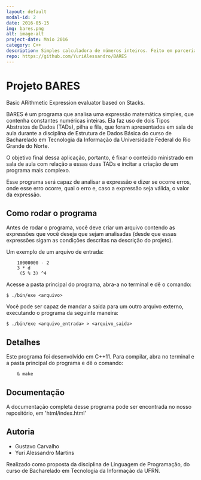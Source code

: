 ```yaml
---
layout: default
modal-id: 2
date: 2016-05-15
img: bares.png
alt: image-alt
project-date: Maio 2016
category: C++
description: Simples calculadora de números inteiros. Feito em parceria com <a href="https://github.com/GustavoAC">Gustavo Araújo</a>.
repo: https://github.com/YuriAlessandro/BARES
---
```

# Projeto BARES #
Basic ARithmetic Expression evaluator based on Stacks.

BARES é um programa que analisa uma expressão matemática simples, que contenha
constantes numéricas inteiras. Ela faz uso de dois Tipos Abstratos de Dados (TADs),
pilha e fila, que foram apresentados em sala de aula durante a disciplina de Estrutura 
de Dados Básica do curso de Bacharelado em Tecnologia da Informação da Universidade 
Federal do  Rio Grande do Norte.

O objetivo final dessa aplicação, portanto, é fixar o conteúdo ministrado em sala de aula
com relação a essas duas TADs e incitar a criação de um programa mais complexo.

Esse programa será capaz de analisar a expressão e dizer se ocorre erros, onde 
esse erro ocorre, qual o erro e, caso a expressão seja válida, o valor da expressão.


## Como rodar o programa
Antes de rodar o programa, você deve criar um arquivo contendo as expressões que
você deseja que sejam analisadas (desde que essas expressões sigam as condições 
descritas na descrição do projeto).

Um exemplo de um arquivo de entrada:

```Shell
    10000000 - 2
    3 * d
     (5 % 3) ^4
```

Acesse a pasta principal do programa, abra-a no terminal e dê o comando:

    $ ./bin/exe <arquivo>

Você pode ser capaz de mandar a saída para um outro arquivo externo, executando
o programa da seguinte maneira:

    $ ./bin/exe <arquivo_entrada> > <arquivo_saida>

## Detalhes
Este programa foi desenvolvido em C++11. Para compilar, abra no terminal e 
a pasta principal do programa e dê o comando:

```Shell
    & make
``` 

## Documentação
A documentação completa desse programa pode ser encontrada no nosso repositório, em 'html/index.html'

## Autoria
- Gustavo Carvalho
- Yuri Alessandro Martins


Realizado como proposta da disciplina de Linguagem de Programação, do curso de
Bacharelado em Tecnologia da Informação da UFRN.